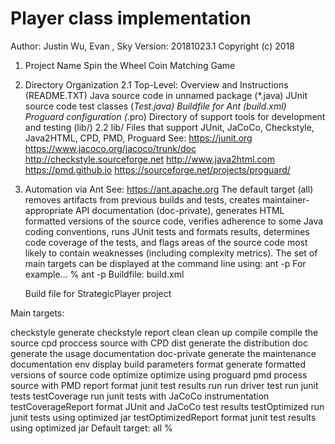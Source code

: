 # Player class implementation
Author: Justin Wu, Evan , Sky
Version: 20181023.1
Copyright (c) 2018
1. Project Name
Spin the Wheel Coin Matching Game
2. Directory Organization
2.1 Top-Level:
Overview and Instructions (README.TXT)
Java source code in unnamed package (*.java)
JUnit source code test classes (*Test.java)
Buildfile for Ant (build.xml)
Proguard configuration (*.pro)
Directory of support tools for development and testing (lib/)
2.2 lib/
Files that support JUnit, JaCoCo, Checkstyle, Java2HTML, CPD, PMD, Proguard
See:
https://junit.org
https://www.jacoco.org/jacoco/trunk/doc
http://checkstyle.sourceforge.net
http://www.java2html.com
https://pmd.github.io
https://sourceforge.net/projects/proguard/
3. Automation via Ant
See: https://ant.apache.org
The default target (all) removes artifacts from previous builds and tests, creates maintainer-appropriate API documentation (doc-private), generates HTML formatted versions of the source code, verifies adherence to some Java coding conventions, runs JUnit tests and formats results, determines code coverage of the tests, and flags areas of the source code most likely to contain weaknesses (including complexity metrics).
The set of main targets can be displayed at the command line using: ant -p
For example...
% ant -p
Buildfile: build.xml

      Build file for StrategicPlayer project
  
Main targets:

 checkstyle           generate checkstyle report
 clean                clean up
 compile              compile the source
 cpd                  proccess source with CPD
 dist                 generate the distribution
 doc                  generate the usage documentation
 doc-private          generate the maintenance documentation
 env                  display build parameters
 format               generate formatted versions of source code
 optimize             optimize using proguard
 pmd                  process source with PMD
 report               format junit test results
 run                  run driver
 test                 run junit tests
 testCoverage         run junit tests with JaCoCo instrumentation
 testCoverageReport   format JUnit and JaCoCo test results
 testOptimized        run junit tests using optimized jar
 testOptimizedReport  format junit test results using optimized jar
Default target: all
%
